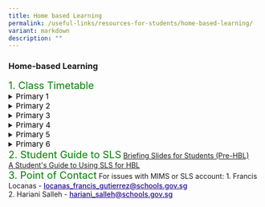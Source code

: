 ```yaml
---
title: Home based Learning
permalink: /useful-links/resources-for-students/home-based-learning/
variant: markdown
description: ""
---
```

<h3>Home-based Learning</h3>
<p style="font-size:20px; color:green; display:inline">1. Class Timetable</p>
<details>
<summary><p style="font-size:15px; color:black; display:inline">Primary 1</p>
</summary><div data-type="detailsContent" class="isomer-details-content">
<a href="/files/HBL/Timetable/1A_HBL_Timetable_2025__Cleared_.pdf" target="_blank">1 Agility</a><br>
<a href="/files/HBL/Timetable/1N_HBL_Timetable_2025__Cleared_.pdf" target="_blank">1 iNtegrity</a><br>
<a href="/files/HBL/Timetable/1C_HBL_Timetable_2025__Cleared_.pdf" target="_blank">1 Care</a><br>
<a href="/files/HBL/Timetable/1H_HBL_Timetable_2025__Cleared_.pdf" target="_blank">1 Humility</a><br>
<a href="/files/HBL/Timetable/1O_HBL_Timetable_2025__Cleared_.pdf" target="_blank">1 Optimism</a><br>
<a href="/files/HBL/Timetable/1R_HBL_Timetable_2025__Cleared_.pdf" target="_blank">1 Resilience</a><br>
<a href="/files/HBL/Timetable/1G_HBL_Timetable_2025__Cleared_.pdf" target="_blank">1 Grace</a><br>
<a href="/files/HBL/Timetable/1I_HBL_Timetable_2025__Cleared_.pdf" target="_blank">1 Innovation</a><br>
</div></details>
	
<details>
<summary><p style="font-size:15px; color:black; display:inline">Primary 2</p>
</summary><div data-type="detailsContent" class="isomer-details-content">
<a href="/files/HBL/Timetable/2A_HBL_Timetable_2025__Cleared_.pdf" target="_blank">2 Agility</a><br>
<a href="/files/HBL/Timetable/2N_HBL_Timetable_2025__Cleared_.pdf" target="_blank">2 iNtegrity</a><br>
<a href="/files/HBL/Timetable/2C_HBL_Timetable_2025__Cleared_.pdf" target="_blank">2 Care</a><br>
<a href="/files/HBL/Timetable/2H_HBL_Timetable_2025__Cleared_.pdf" target="_blank">2 Humility</a><br>
<a href="/files/HBL/Timetable/2O_HBL_Timetable_2025__Cleared_.pdf" target="_blank">2 Optimism</a><br>
<a href="/files/HBL/Timetable/2R_HBL_Timetable_2025__Cleared_.pdf" target="_blank">2 Resilience</a><br>
<a href="/files/HBL/Timetable/2G_HBL_Timetable_2025__Cleared_.pdf" target="_blank">2 Grace</a><br>
<a href="/files/HBL/Timetable/2I_HBL_Timetable_2025__Cleared_.pdf" target="_blank">2 Innovation</a><br>
</div></details>

<details>
<summary><p style="font-size:15px; color:black; display:inline">Primary 3</p>
</summary><div data-type="detailsContent" class="isomer-details-content">
<a href="/files/HBL/Timetable/3A_HBL_Timetable_2025__Cleared_.pdf" target="_blank">3 Agility</a><br>
<a href="/files/HBL/Timetable/3N_HBL_Timetable_2025__Cleared_.pdf" target="_blank">3 iNtegrity</a><br>
<a href="/files/HBL/Timetable/3C_HBL_Timetable_2025__Cleared_.pdf" target="_blank">3 Care</a><br>
<a href="/files/HBL/Timetable/3H_HBL_Timetable_2025__Cleared_.pdf" target="_blank">3 Humility</a><br>
<a href="/files/HBL/Timetable/3O_HBL_Timetable_2025__Cleared_.pdf" target="_blank">3 Optimism</a><br>
<a href="/files/HBL/Timetable/3R_HBL_Timetable_2025__Cleared_.pdf" target="_blank">3 Resilience</a><br>
</div></details>

<details>
<summary><p style="font-size:15px; color:black; display:inline">Primary 4</p>
</summary><div data-type="detailsContent" class="isomer-details-content">
<a href="/files/HBL/Timetable/4A_HBL_Timetable_2025__Cleared_.pdf" target="_blank">4 Agility</a><br>
<a href="/files/HBL/Timetable/4N_HBL_Timetable_2025__Cleared_.pdf" target="_blank">4 iNtegrity</a><br>
<a href="/files/HBL/Timetable/4C_HBL_Timetable_2025__Cleared_.pdf" target="_blank">4 Care</a><br>
<a href="/files/HBL/Timetable/4H_HBL_Timetable_2025__Cleared_.pdf" target="_blank">4 Humility</a><br>
<a href="/files/HBL/Timetable/4O_HBL_Timetable_2025__Cleared_.pdf" target="_blank">4 Optimism</a><br>
<a href="/files/HBL/Timetable/4R_HBL_Timetable_2025__Cleared_.pdf" target="_blank">4 Resilience</a><br>
</div></details>

<details>
<summary><p style="font-size:15px; color:black; display:inline">Primary 5</p>
</summary><div data-type="detailsContent" class="isomer-details-content">
<a href="/files/HBL/Timetable/5A_HBL_Timetable_2025__Cleared_.pdf" target="_blank">5 Agility</a><br>
<a href="/files/HBL/Timetable/5N_HBL_Timetable_2025__Cleared_.pdf" target="_blank">5 iNtegrity</a><br>
<a href="/files/HBL/Timetable/5C_HBL_Timetable_2025__Cleared_.pdf" target="_blank">5 Care</a><br>
<a href="/files/HBL/Timetable/5H_HBL_Timetable_2025__Cleared_.pdf" target="_blank">5 Humility</a><br>
<a href="/files/HBL/Timetable/5O_HBL_Timetable_2025__Cleared_.pdf" target="_blank">5 Optimism</a><br>
<a href="/files/HBL/Timetable/5R_HBL_Timetable_2025__Cleared_.pdf" target="_blank">5 Resilience</a><br>
</div></details>

<details>
<summary><p style="font-size:15px; color:black; display:inline">Primary 6</p>
</summary><div data-type="detailsContent" class="isomer-details-content">
<a href="/files/HBL/Timetable/6A_HBL_Timetable_2025__Cleared_.pdf" target="_blank">6 Agility</a><br>
<a href="/files/HBL/Timetable/6N_HBL_Timetable_2025__Cleared_.pdf" target="_blank">6 iNtegrity</a><br>
<a href="/files/HBL/Timetable/6C_HBL_Timetable_2025__Cleared_.pdf" target="_blank">6 Care</a><br>
<a href="/files/HBL/Timetable/6H_HBL_Timetable_2025__Cleared_.pdf" target="_blank">6 Humility</a><br>
<a href="/files/HBL/Timetable/6O_HBL_Timetable_2025__Cleared_.pdf" target="_blank">6 Optimism</a><br>
<a href="/files/HBL/Timetable/6R_HBL_Timetable_2025__Cleared_.pdf" target="_blank">6 Resilience</a><br>
</div></details>

	
<p style="font-size:20px; color:green; display:inline">2. Student Guide to SLS</p>
<a href="/files/HBL/briefing%20slides%20for%20students%20(pre-hbl).pdf" target="_blank">Briefing Slides for Students (Pre-HBL)</a><br>
<a href="/files/HBL/a%20students'%20guide%20to%20using%20sls%20for    %20hbl.pdf" target="_blank">A Student's Guide to Using SLS for HBL</a>
<br>
<p style="font-size:20px; color:green; display:inline">3. Point of Contact</p>
For issues with MIMS or SLS account:
1. Francis Locanas - <a href="mailto:locanas_francis_gutierrez@schools.gov.sg"><span style="font-weight:500;text-decoration:underline;color:#21088A">locanas_francis_gutierrez@schools.gov.sg
</span></a><br>
2. Hariani Salleh  - <a href="mailto:hariani_salleh@schools.gov.sg"><span style="font-weight:500;text-decoration:underline;color:#21088A">hariani_salleh@schools.gov.sg</span></a>
<br>
